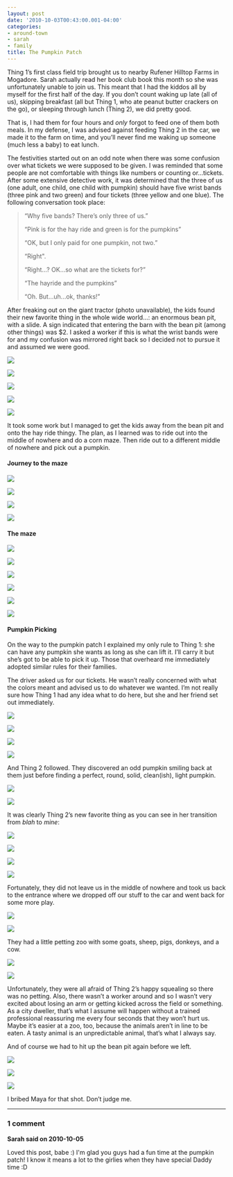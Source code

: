 ```yaml
---
layout: post
date: '2010-10-03T00:43:00.001-04:00'
categories:
- around-town
- sarah
- family
title: The Pumpkin Patch
---
```


Thing 1’s first class field trip brought us to nearby Rufener Hilltop Farms in Mogadore. Sarah actually read her book club book this month so she was unfortunately unable to join us. This meant that I had the kiddos all by myself for the first half of the day. If you don’t count waking up late (all of us), skipping breakfast (all but Thing 1, who ate peanut butter crackers on the go), or sleeping through lunch (Thing 2), we did pretty good.

That is, I had them for four hours and *only* forgot to feed one of them both meals. In my defense, I was advised against feeding Thing 2 in the car, we made it to the farm on time, and you’ll never find me waking up someone (much less a baby) to eat lunch.

The festivities started out on an odd note when there was some confusion over what tickets we were supposed to be given. I was reminded that some people are not comfortable with things like numbers or counting or...tickets. After some extensive detective work, it was determined that the three of us (one adult, one child, one child with pumpkin) should have five wrist bands (three pink and two green) and four tickets (three yellow and one blue). The following conversation took place:

> “Why five bands? There’s only three of us.”   
> 
> “Pink is for the hay ride and green is for the pumpkins”  
> 
> “OK, but I only paid for one pumpkin, not two.”   
> 
> “Right".  
> 
> “Right...? OK...so what are the tickets for?”  
> 
> “The hayride and the pumpkins”  
> 
> “Oh. But...uh...ok, thanks!”

After freaking out on the giant tractor (photo unavailable), the kids found their new favorite thing in the whole wide world...: an enormous bean pit, with a slide. A sign indicated that entering the barn with the bean pit (among other things) was $2. I asked a worker if this is what the wrist bands were for and my confusion was mirrored right back so I decided not to pursue it and assumed we were good.  

![](/assets/2010/pumpkin-patch-00001.jpg)

![](/assets/2010/pumpkin-patch-00032.jpg)

![](/assets/2010/pumpkin-patch-00031.jpg)

![](/assets/2010/pumpkin-patch-00030.jpg)

![](/assets/2010/pumpkin-patch-00029.jpg)

It took some work but I managed to get the kids away from the bean pit and onto the hay ride thingy. The plan, as I learned was to ride out into the middle of nowhere and do a corn maze. Then ride out to a different middle of nowhere and pick out a pumpkin.

#### Journey to the maze  

![](/assets/2010/pumpkin-patch-00028.jpg)

![](/assets/2010/pumpkin-patch-00027.jpg)

![](/assets/2010/pumpkin-patch-00026.jpg)

![](/assets/2010/pumpkin-patch-00025.jpg)

#### The maze

![](/assets/2010/pumpkin-patch-00024.jpg)

![](/assets/2010/pumpkin-patch-00023.jpg)

![](/assets/2010/pumpkin-patch-00022.jpg)

![](/assets/2010/pumpkin-patch-00021.jpg)

![](/assets/2010/pumpkin-patch-00020.jpg)

![](/assets/2010/pumpkin-patch-00019.jpg)

#### Pumpkin Picking

On the way to the pumpkin patch I explained my only rule to Thing 1: she can have any pumpkin she wants as long as she can lift it. I’ll carry it but she’s got to be able to pick it up. Those that overheard me immediately adopted similar rules for their families.

The driver asked us for our tickets. He wasn’t really concerned with what the colors meant and advised us to do whatever we wanted. I’m not really sure how Thing 1 had any idea what to do here, but she and her friend set out immediately.  

![](/assets/2010/pumpkin-patch-00018.jpg)

![](/assets/2010/pumpkin-patch-00017.jpg)

![](/assets/2010/pumpkin-patch-00016.jpg)

![](/assets/2010/pumpkin-patch-00015.jpg)

And Thing 2 followed. They discovered an odd pumpkin smiling back at them just before finding a perfect, round, solid, clean(ish), light pumpkin.  

![](/assets/2010/pumpkin-patch-00014.jpg)

![](/assets/2010/pumpkin-patch-00013.jpg)

It was clearly Thing 2’s new favorite thing as you can see in her transition from *blah* to *mine*:  

![](/assets/2010/pumpkin-patch-00012.jpg)

![](/assets/2010/pumpkin-patch-00011.jpg)

![](/assets/2010/pumpkin-patch-00010.jpg)

![](/assets/2010/pumpkin-patch-00009.jpg)

Fortunately, they did not leave us in the middle of nowhere and took us back to the entrance where we dropped off our stuff to the car and went back for some more play.  

![](/assets/2010/pumpkin-patch-00008.jpg)

![](/assets/2010/pumpkin-patch-00007.jpg)

They had a little petting zoo with some goats, sheep, pigs, donkeys, and a cow.   

![](/assets/2010/pumpkin-patch-00006.jpg)

![](/assets/2010/pumpkin-patch-00005.jpg)

Unfortunately, they were all afraid of Thing 2’s happy squealing so there was no petting. Also, there wasn’t a worker around and so I wasn’t very excited about losing an arm or getting kicked across the field or something. As a city dweller, that’s what I assume will happen without a trained professional reassuring me every four seconds that they won’t hurt us. Maybe it’s easier at a zoo, too, because the animals aren’t in line to be eaten. A tasty animal is an unpredictable animal, that’s what I always say.

And of course we had to hit up the bean pit again before we left.  

![](/assets/2010/pumpkin-patch-00004.jpg)

![](/assets/2010/pumpkin-patch-00003.jpg)

![](/assets/2010/pumpkin-patch-00002.jpg)

I bribed Maya for that shot. Don’t judge me.

---

### 1 comment

**Sarah said on 2010-10-05**

Loved this post, babe :)  I'm glad you guys had a fun time at the pumpkin patch!  I know it means a lot to the girlies when they have special Daddy time :D
